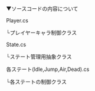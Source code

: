 ▼ソースコードの内容について

Player.cs

└プレイヤーキャラ制御クラス

State.cs

└ステート管理用抽象クラス

各ステート(Idle,Jump,Air,Dead).cs

└各ステートの制御クラス

